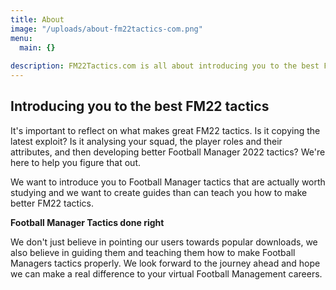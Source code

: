 ```yaml
---
title: About
image: "/uploads/about-fm22tactics-com.png"
menu:
  main: {}
  
description: FM22Tactics.com is all about introducing you to the best FM22 tactics available and teaching you how to create your very own successful Football Manager tactics.
---
```

## Introducing you to the best FM22 tactics

It's important to reflect on what makes great FM22 tactics. Is it copying the latest exploit? Is it analysing your squad, the player roles and their attributes, and then developing better Football Manager 2022 tactics? We're here to help you figure that out.

We want to introduce you to Football Manager tactics that are actually worth studying and we want to create guides than can teach you how to make better FM22 tactics.

**Football Manager Tactics done right**

We don't just believe in pointing our users towards popular downloads, we also believe in guiding them and teaching them how to make Football Managers tactics properly. We look forward to the journey ahead and hope we can make a real difference to your virtual Football Management careers.
